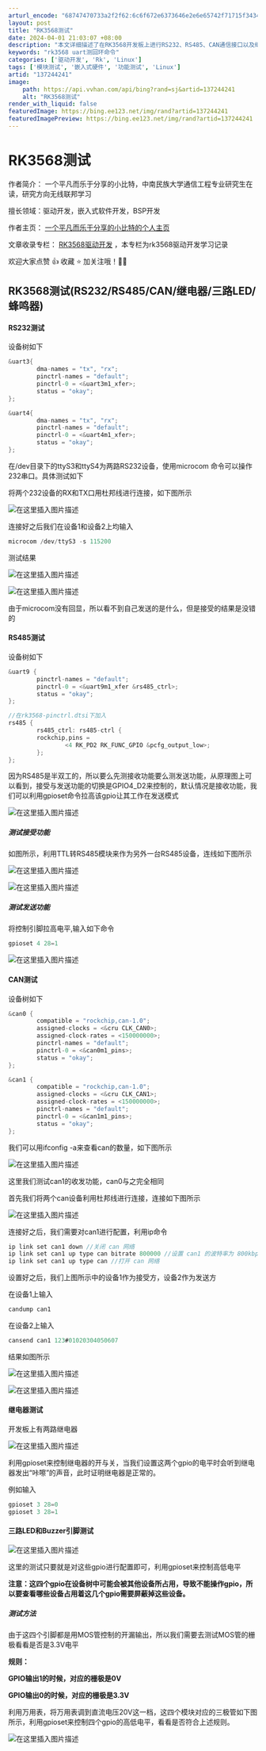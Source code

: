 ```yaml
---
arturl_encode: "68747470733a2f2f62:6c6f672e6373646e2e6e65742f71715f34343634373130302f:61727469636c652f64657461696c732f313337323434323431"
layout: post
title: "RK3568测试"
date: 2024-04-01 21:03:07 +08:00
description: "本文详细描述了在RK3568开发板上进行RS232、RS485、CAN通信接口以及继电器、LED和B"
keywords: "rk3568 uart测回环命令"
categories: ['驱动开发', 'Rk', 'Linux']
tags: ['模块测试', '嵌入式硬件', '功能测试', 'Linux']
artid: "137244241"
image:
    path: https://api.vvhan.com/api/bing?rand=sj&artid=137244241
    alt: "RK3568测试"
render_with_liquid: false
featuredImage: https://bing.ee123.net/img/rand?artid=137244241
featuredImagePreview: https://bing.ee123.net/img/rand?artid=137244241
---
```


# RK3568测试

作者简介： 一个平凡而乐于分享的小比特，中南民族大学通信工程专业研究生在读，研究方向无线联邦学习
  
擅长领域：驱动开发，嵌入式软件开发，BSP开发
  
作者主页：
[一个平凡而乐于分享的小比特的个人主页](https://blog.csdn.net/qq_44647100?type=blog)
  
文章收录专栏：
[RK3568驱动开发](https://blog.csdn.net/qq_44647100/category_12625025.html)
，本专栏为rk3568驱动开发学习记录
  
欢迎大家点赞 👍 收藏 ⭐ 加关注哦！💖💖

## RK3568测试(RS232/RS485/CAN/继电器/三路LED/蜂鸣器)

#### RS232测试

设备树如下

```c
&uart3{
        dma-names = "tx", "rx";
        pinctrl-names = "default";
        pinctrl-0 = <&uart3m1_xfer>;
        status = "okay";
};

&uart4{
        dma-names = "tx", "rx";
        pinctrl-names = "default";
        pinctrl-0 = <&uart4m1_xfer>;
        status = "okay";
};

```

在/dev目录下的ttyS3和ttyS4为两路RS232设备，使用microcom 命令可以操作232串口。具体测试如下

将两个232设备的RX和TX口用杜邦线进行连接，如下图所示

![在这里插入图片描述](https://i-blog.csdnimg.cn/blog_migrate/85b7c426fb2a579ca1417885f28030fe.png#pic_center)

连接好之后我们在设备1和设备2上均输入

```c
microcom /dev/ttyS3 -s 115200

```

测试结果

![在这里插入图片描述](https://i-blog.csdnimg.cn/blog_migrate/c9b722d080ba86df0014d129e1ed80e4.png#pic_center)
  
![在这里插入图片描述](https://i-blog.csdnimg.cn/blog_migrate/a3514cbf72f25441b8e0fc1a0b6246e0.png#pic_center)

由于microcom没有回显，所以看不到自己发送的是什么，但是接受的结果是没错的

#### RS485测试

设备树如下

```c
&uart9 {
        pinctrl-names = "default";
        pinctrl-0 = <&uart9m1_xfer &rs485_ctrl>;
        status = "okay";
};

//在rk3568-pinctrl.dtsi下加入
rs485 {
        rs485_ctrl: rs485-ctrl {
        rockchip,pins =
                <4 RK_PD2 RK_FUNC_GPIO &pcfg_output_low>;
        };
};


```

因为RS485是半双工的，所以要么先测接收功能要么测发送功能，从原理图上可以看到，接受与发送功能的切换是GPIO4_D2来控制的，默认情况是接收功能，我们可以利用gpioset命令拉高该gpio让其工作在发送模式

![在这里插入图片描述](https://i-blog.csdnimg.cn/blog_migrate/024d252a3f8b394be2e6e7fa01099d66.png#pic_center)

##### 测试接受功能

如图所示，利用TTL转RS485模块来作为另外一台RS485设备，连线如下图所示

![在这里插入图片描述](https://i-blog.csdnimg.cn/blog_migrate/7bd276c9a89ad552bf9e42f8e0e9628e.png#pic_center)
  
![在这里插入图片描述](https://i-blog.csdnimg.cn/blog_migrate/05686c5e9e40dae8139a70e348425288.png#pic_center)

##### 测试发送功能

将控制引脚拉高电平,输入如下命令

```c
gpioset 4 28=1

```

![在这里插入图片描述](https://i-blog.csdnimg.cn/blog_migrate/f7d929c4637b8776b2d8fbe92b055533.png#pic_center)

#### CAN测试

设备树如下

```c
&can0 {
        compatible = "rockchip,can-1.0";
        assigned-clocks = <&cru CLK_CAN0>;
        assigned-clock-rates = <150000000>;
        pinctrl-names = "default";
        pinctrl-0 = <&can0m1_pins>;
        status = "okay";
};

&can1 {
        compatible = "rockchip,can-1.0";
        assigned-clocks = <&cru CLK_CAN1>;
        assigned-clock-rates = <150000000>;
        pinctrl-names = "default";
        pinctrl-0 = <&can1m1_pins>;
        status = "okay";
};

```

我们可以用ifconfig -a来查看can的数量，如下图所示

![在这里插入图片描述](https://i-blog.csdnimg.cn/blog_migrate/aa7aa2995bdcb973c5997a142c514ab6.png#pic_center)

这里我们测试can1的收发功能，can0与之完全相同

首先我们将两个can设备利用杜邦线进行连接，连接如下图所示

![在这里插入图片描述](https://i-blog.csdnimg.cn/blog_migrate/58b986d65baba32f5a2e4e0e6cdca412.png#pic_center)

连接好之后，我们需要对can1进行配置，利用ip命令

```c
ip link set can1 down //关闭 can 网络
ip link set can1 up type can bitrate 800000 //设置 can1 的波特率为 800kbps，can 网络波特率最大值为 1mbps
ip link set can1 up type can //打开 can 网络

```

设置好之后，我们上图所示中的设备1作为接受方，设备2作为发送方

在设备1上输入

```c
candump can1

```

在设备2上输入

```c
cansend can1 123#01020304050607

```

结果如图所示

![在这里插入图片描述](https://i-blog.csdnimg.cn/blog_migrate/25288bb0d57dc2f8a16aa21e952fca80.png#pic_center)

![在这里插入图片描述](https://i-blog.csdnimg.cn/blog_migrate/5b6f2a1a8c07aa1cb2ebaccd1a74ea5f.png#pic_center)

#### 继电器测试

开发板上有两路继电器

![在这里插入图片描述](https://i-blog.csdnimg.cn/blog_migrate/403791c15096ef4f12a94facf4391a9b.png#pic_center)

利用gpioset来控制继电器的开与关，当我们设置这两个gpio的电平时会听到继电器发出“咔嚓”的声音，此时证明继电器是正常的。

例如输入

```c
gpioset 3 28=0
gpioset 3 28=1

```

#### 三路LED和Buzzer引脚测试

![在这里插入图片描述](https://i-blog.csdnimg.cn/blog_migrate/e0bfa9780284ea1d1f94149c12ca77f8.png#pic_center)

这里的测试只要就是对这些gpio进行配置即可，利用gpioset来控制高低电平

**注意：这四个gpio在设备树中可能会被其他设备所占用，导致不能操作gpio，所以要查看哪些设备占用着这几个gpio需要屏蔽掉这些设备。**

##### 测试方法

由于这四个引脚都是用MOS管控制的开漏输出，所以我们需要去测试MOS管的栅极看看是否是3.3V电平

**规则：**

**GPIO输出1的时候，对应的栅极是0V**
  
**GPIO输出0的时候，对应的栅极是3.3V**

利用万用表，将万用表调到直流电压20V这一档，这四个模块对应的三极管如下图所示，利用gpioset来控制四个gpio的高低电平，看看是否符合上述规则。

![在这里插入图片描述](https://i-blog.csdnimg.cn/blog_migrate/eb340039617ee75fba1de4443b0cde06.png#pic_center)